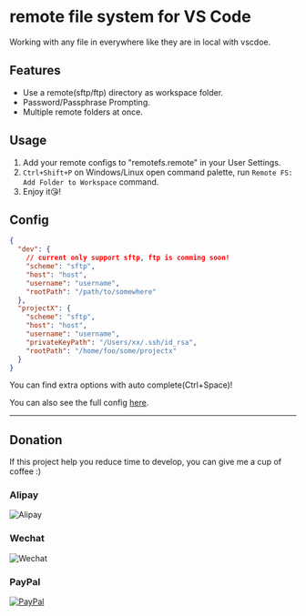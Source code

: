 # remote file system for VS Code

Working with any file in everywhere like they are in local with vscdoe.

## Features

* Use a remote(sftp/ftp) directory as workspace folder.
* Password/Passphrase Prompting.
* Multiple remote folders at once.

## Usage

1.  Add your remote configs to "remotefs.remote" in your User Settings.
2.  `Ctrl+Shift+P` on Windows/Linux open command palette, run `Remote FS: Add Folder to Workspace` command.
3.  Enjoy it😘!

## Config
```json
{
  "dev": {
    // current only support sftp, ftp is comming soon!
    "scheme": "sftp",
    "host": "host",
    "username": "username",
    "rootPath": "/path/to/somewhere"
  },
  "projectX": {
    "scheme": "sftp",
    "host": "host",
    "username": "username",
    "privateKeyPath": "/Users/xx/.ssh/id_rsa",
    "rootPath": "/home/foo/some/projectx"
  }
}
```

You can find extra options with auto complete(Ctrl+Space)!

You can also see the full config [here](https://github.com/liximomo/vscode-remote-fs/wiki/config).

---

## Donation

If this project help you reduce time to develop, you can give me a cup of coffee :)

### Alipay

![Alipay](https://raw.githubusercontent.com/liximomo/vscode-sftp/master/assets/alipay.png)

### Wechat

![Wechat](https://raw.githubusercontent.com/liximomo/vscode-sftp/master/assets/wechat.png)

### PayPal

[![PayPal](https://img.shields.io/badge/Donate-PayPal-green.svg)](https://paypal.me/liximomo)
